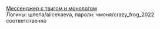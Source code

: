 [Мессенджер с твигом и монологом](http://51.250.111.239:83/) <br />
Логины: шлепа/alicekaeva, пароли: чмоня/crazy_frog_2022 соответственно 
